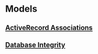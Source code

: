 # Models

## <a href="http://guides.rubyonrails.org/association_basics.html" target="_blank">ActiveRecord Associations</a>
## <a href="https://robots.thoughtbot.com/referential-integrity-with-foreign-keys" target="_blank">Database Integrity</a>
